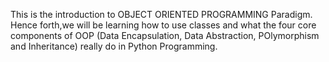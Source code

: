 This is the introduction to OBJECT ORIENTED PROGRAMMING Paradigm. Hence forth,we will be learning how to use classes and what the four core components of OOP (Data Encapsulation, Data Abstraction, POlymorphism and Inheritance) really do in Python Programming.
